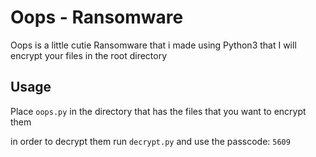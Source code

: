 # Oops - Ransomware

Oops is a little cutie Ransomware that i made using Python3 that I will encrypt your files in the root directory


## Usage

Place `oops.py` in the directory that has the files that you want to encrypt them

in order to decrypt them run `decrypt.py` and use the passcode: `5609`

